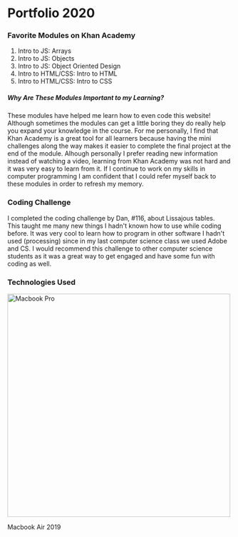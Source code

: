 # Portfolio 2020


  
  <h3> Favorite Modules on Khan Academy </h3>
  
  <ol>
      <li> Intro to JS: Arrays</li>
      <li> Intro to JS: Objects</li>
      <li> Intro to JS: Object Oriented Design</li>
      <li>Intro to HTML/CSS: Intro to HTML</li>
      <li>Intro to HTML/CSS: Intro to CSS</li>
  </ol>
  
  <h5> Why Are These Modules Important to my Learning?</h5>
  <p> These modules have helped me learn how to even code this website! Although sometimes the modules can get a little boring 
      they do really help you expand your knowledge in the course. For me personally, I find that Khan Academy is a great
      tool for all learners because having the mini challenges along the way makes it easier to complete the final project
      at the end of the module. Alhough personally I prefer reading new information instead of watching a video, learning
      from Khan Academy was not hard and it was very easy to learn from it. If I continue to work on my skills in computer
      programming I am confident that I could refer myself back to these modules in order to refresh my memory. 
  
  <h3> Coding Challenge </h3>
  <p> I completed the coding challenge by Dan, #116, about Lissajous tables. <br>
      This taught me many new things I hadn't known how to use while coding before. It was very cool to learn
      how to program in other software I hadn't used (processing) since in my last computer science class we used
      Adobe and CS. I would recommend this challenge to other computer science students as it was a great way to 
      get engaged and have some  fun with coding as well.<br>
  
  <h3> Technologies Used </h3>
  <img src="https://i.pcmag.com/imagery/reviews/05CbcW9cP4o0rqbCnVB2OFZ-31..v_1584707546.jpg" alt="Macbook Pro" width="500">
  <p> Macbook Air 2019 </p>
  

